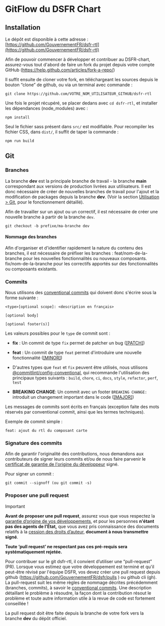# GitFlow du DSFR Chart

## Installation

Le dépôt est disponible à cette adresse : [https://github.com/GouvernementFR/dsfr-rtl](https://github.com/GouvernementFR/dsfr-rtl)

Afin de pouvoir commencer à développer et contribuer au DSFR-chart, assurez-vous tout d'abord de faire un fork du projet depuis votre compte GitHub (https://help.github.com/articles/fork-a-repo/)

Il suffit ensuite de cloner votre fork, en téléchargeant les sources depuis le bouton “clone” de github, ou via un terminal avec commande :

```shell
git clone https://github.com/VOTRE_NOM_UTILISATEUR_GITHUB/dsfr-rtl
```

Une fois le projet récupéré, se placer dedans avec `cd dsfr-rtl`, et installer les dépendances (node_modules) avec :

```shell
npm install
```

Seul le fichier sass présent dans `src/` est modifiable.
Pour recompiler les fichier CSS, dans `dist/`, il suffit de taper la commande :

```shell
npm run build
```

## Git

### Branches

La branche **dev** est la principale branche de travail - la branche **main** correspondant aux versions de production livrées aux utilisateurs.
Il est donc nécessaire de créer de nouvelles branches de travail pour l'ajout et la modification de packages depuis la branche **dev**. (Voir la section [Utilisation > Git](#git), pour le fonctionnement détaillé).

Afin de travailler sur un ajout ou un correctif, il est nécessaire de créer une nouvelle branche à partir de la branche `dev`.

```shell
git checkout -b prefixe/ma-branche dev
```

#### Nommage des branches <!-- omit in toc -->

Afin d'organiser et d'identifier rapidement la nature du contenu des branches, il est nécessaire de préfixer les branches :
feat/nom-de-la-branche pour les nouvelles fonctionnalités ou nouveaux composants.
fix/nom-de-la-branche pour les correctifs apportés sur des fonctionnalités ou composants existants.


### Commits
Nous utilisons des [conventional commits](https://www.conventionalcommits.org/en/v1.0.0/) qui doivent donc s'écrire sous la forme suivante :

```
<type>[optional scope]: <description en français>

[optional body]

[optional footer(s)]
```

Les valeurs possibles pour le `type` de commit sont :

* **fix** : Un commit de type `fix` permet de patcher un bug ([[PATCH]](https://semver.org/#summary))
* **feat** : Un commit de type `feat` permet d'introduire une nouvelle fonctionnalité ([[MINOR]](https://semver.org/#summary))
* D'autres types que `feat` et `fix` peuvent être utilisés, nous utilisons [@commitlint/config-conventional](https://github.com/conventional-changelog/commitlint/tree/master/%40commitlint/config-conventional), qui recommande l'utilisation des principaux types suivants : `build`, `chore`, `ci`, `docs`, `style`, `refactor`, `perf`, `test`

* **BREAKING CHANGE**: Un commit avec un footer `BREAKING CHANGE:` introduit un changement important dans le code ([[MAJOR]](https://semver.org/#summary))

Les messages de commits sont écrits en français (exception faite des mots réservés par conventional commit, ainsi que les termes techniques).

Exemple de commit simple :

```
feat: ajout du rtl du composant carte
```

### Signature des commits

Afin de garantir l'originalité des contributions, nous demandons aux contributeurs de signer leurs commits et/ou de nous faire parvenir le [certificat de garantie de l'origine du développeur](doc/legal/cgod.md) signé.

Pour signer un commit :

```
git commit --signoff (ou git commit -s)
```

### Proposer une pull request

Important

**Avant de proposer une pull request**, assurez vous que vous respectez la [garantie d’origine de vos développements](https://github.com/GouvernementFR/dsfr/blob/main/doc/legal/cgod.md), et pour les personnes **n'étant pas des agents de l’État,** que vous avez pris connaissance des documents relatifs à la [cession des droits d’auteur](doc/legal/cession.md), **document à nous transmettre signé**.

**Toute ‘pull request’ ne respectant pas ces pré-requis sera systématiquement rejetée.**

Pour contribuer sur le git dsfr-rtl, il convient d’utiliser une “pull-request” (PR).
Lorsque vous estimez que votre développement est terminé et qu'il peut-être révisé par l'équipe DSFR, vos devez créer une pull request depuis github (https://github.com/GouvernementFR/dsfr/pulls ) ou github cli (gh).
La pull-request suit les même règles de nommage décrites précédemment (branches, commits), à savoir le [conventional commits](https://www.conventionalcommits.org/en/v1.0.0/).
Une description détaillant le problème à résoudre, la façon dont la contribution résout le problème et toute autre information utile à la revue de code est fortement conseillée !

La pull request doit être faite depuis la branche de votre fork vers la branche **dev** du dépôt officiel.
